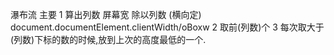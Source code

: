 瀑布流 主要
1 算出列数          屏幕宽 除以列数  (横向定) document.documentElement.clientWidth/oBoxw
2 取前(列数)个
3 每次取大于(列数)下标的数的时候,放到上次的高度最低的一个.